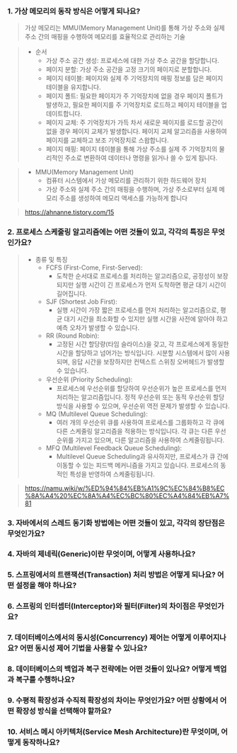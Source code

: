 ### 1. 가상 메모리의 동작 방식은 어떻게 되나요?
> 가상 메모리는 MMU(Memory Management Unit)를 통해 가상 주소와 실제 주소 간의 매핑을 수행하여 메모리를 효율적으로 관리하는 기술

> - 순서
>   - 가상 주소 공간 생성: 프로세스에 대한 가상 주소 공간을 할당합니다. 
>   - 페이지 분할: 가상 주소 공간을 고정 크기의 페이지로 분할합니다. 
>   - 페이지 테이블: 페이지와 실제 주 기억장치의 매핑 정보를 담은 페이지 테이블을 유지합니다. 
>   - 페이지 폴트: 필요한 페이지가 주 기억장치에 없을 경우 페이지 폴트가 발생하고, 필요한 페이지를 주 기억장치로 로드하고 페이지 테이블을 업데이트합니다. 
>   - 페이지 교체: 주 기억장치가 가득 차서 새로운 페이지를 로드할 공간이 없을 경우 페이지 교체가 발생합니다. 페이지 교체 알고리즘을 사용하여 페이지를 교체하고 보조 기억장치로 스왑합니다. 
>   - 페이지 매핑: 페이지 테이블을 통해 가상 주소를 실제 주 기억장치의 물리적인 주소로 변환하여 데이터나 명령을 읽거나 쓸 수 있게 됩니다.

> - MMU(Memory Management Unit)
>   - 컴퓨터 시스템에서 가상 메모리를 관리하기 위한 하드웨어 장치
>   - 가상 주소와 실제 주소 간의 매핑을 수행하며, 가상 주소로부터 실제 메모리 주소를 생성하여 메모리 액세스를 가능하게 합니다

> https://ahnanne.tistory.com/15

### 2. 프로세스 스케줄링 알고리즘에는 어떤 것들이 있고, 각각의 특징은 무엇인가요?
> - 종류 및 특징
>   - FCFS (First-Come, First-Served): 
>     - 도착한 순서대로 프로세스를 처리하는 알고리즘으로, 공정성이 보장되지만 실행 시간이 긴 프로세스가 먼저 도착하면 평균 대기 시간이 길어집니다. 
>   - SJF (Shortest Job First): 
>     - 실행 시간이 가장 짧은 프로세스를 먼저 처리하는 알고리즘으로, 평균 대기 시간을 최소화할 수 있지만 실행 시간을 사전에 알아야 하고 예측 오차가 발생할 수 있습니다. 
>   - RR (Round Robin): 
>     - 고정된 시간 할당량(타임 슬라이스)을 갖고, 각 프로세스에게 동일한 시간을 할당하고 넘어가는 방식입니다. 시분할 시스템에서 많이 사용되며, 응답 시간을 보장하지만 컨텍스트 스위칭 오버헤드가 발생할 수 있습니다. 
>   - 우선순위 (Priority Scheduling): 
>     - 프로세스에 우선순위를 할당하여 우선순위가 높은 프로세스를 먼저 처리하는 알고리즘입니다. 정적 우선순위 또는 동적 우선순위 할당 방식을 사용할 수 있으며, 우선순위 역전 문제가 발생할 수 있습니다. 
>   - MQ (Multilevel Queue Scheduling): 
>     - 여러 개의 우선순위 큐를 사용하여 프로세스를 그룹화하고 각 큐에 다른 스케줄링 알고리즘을 적용하는 방식입니다. 각 큐는 다른 우선순위를 가지고 있으며, 다른 알고리즘을 사용하여 스케줄링됩니다. 
>   - MFQ (Multilevel Feedback Queue Scheduling): 
>     - Multilevel Queue Scheduling과 유사하지만, 프로세스가 큐 간에 이동할 수 있는 피드백 메커니즘을 가지고 있습니다. 프로세스의 동적인 특성을 반영하여 스케줄링됩니다.

> https://namu.wiki/w/%ED%94%84%EB%A1%9C%EC%84%B8%EC%8A%A4%20%EC%8A%A4%EC%BC%80%EC%A4%84%EB%A7%81
> 


### 3. 자바에서의 스레드 동기화 방법에는 어떤 것들이 있고, 각각의 장단점은 무엇인가요?
> 


### 4. 자바의 제네릭(Generic)이란 무엇이며, 어떻게 사용하나요?
> 


### 5. 스프링에서의 트랜잭션(Transaction) 처리 방법은 어떻게 되나요? 어떤 설정을 해야 하나요?
> 


### 6. 스프링의 인터셉터(Interceptor)와 필터(Filter)의 차이점은 무엇인가요?
> 


### 7. 데이터베이스에서의 동시성(Concurrency) 제어는 어떻게 이루어지나요? 어떤 동시성 제어 기법을 사용할 수 있나요?
> 


### 8. 데이터베이스의 백업과 복구 전략에는 어떤 것들이 있나요? 어떻게 백업과 복구를 수행하나요?
> 


### 9. 수평적 확장성과 수직적 확장성의 차이는 무엇인가요? 어떤 상황에서 어떤 확장성 방식을 선택해야 할까요?
> 


### 10. 서비스 메시 아키텍처(Service Mesh Architecture)란 무엇이며, 어떻게 동작하나요?
> 

